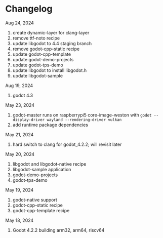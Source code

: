 # Changelog

Aug 24, 2024
1. create dynamic-layer for clang-layer
2. remove ttf-noto recipe
3. update libgodot to 4.4 staging branch
4. remove godot-cpp-static recipe
5. update godot-cpp-template
6. update godot-demo-projects
7. update godot-tps-demo
8. update libgodot to install libgodot.h
9. update libgodot-sample

Aug 19, 2024
1. godot 4.3

May 23, 2024
1. godot-master runs on raspberrypi5 core-image-weston with `godot --display-driver wayland --rendering-driver vulkan`
2. add runtime package dependencies

May 21, 2024
1. hard switch to clang for godot_4.2.2; will revisit later

May 20, 2024
1. libgodot and libgodot-native recipe
2. libgodot-sample application
3. godot-demo-projects
4. godot-tps-demo

May 19, 2024
1. godot-native support
2. godot-cpp-static recipe
3. godot-cpp-template recipe

May 18, 2024
1. Godot 4.2.2 building arm32, arm64, riscv64
